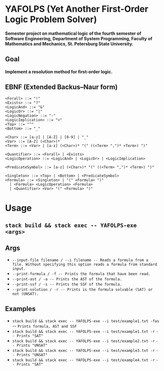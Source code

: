 # YAFOLPS (Yet Another First-Order Logic Problem Solver)

#### Semester project on mathematical logic of the fourth semester of Software Engineering, Department of System Programming, Faculty of Mathematics and Mechanics, St. Petersburg State University. 

## Goal

#### Implement a resolution method for first-order logic.

## EBNF (Extended Backus–Naur form)

```
<Forall> ::= "!"
<Exists> ::= "?"
<LogicAnd> ::= "&"
<LogicOr> ::= "|"
<LogicNegation> ::= "-"
<LogicImplication> ::= ">"
<Top> ::= "^"
<Bottom> ::= "_"

<Char> ::= [a-z] | [A-Z] | [0-9] | "_"
<Var> ::= [A-Z] (<Char>)*
<Term> ::= <Var> | [a-z] (<Char>)* "(" ((<Term> ",")* <Term>) ")"

<Quantifier> ::= <Forall> | <Exists>
<LogicOperation> ::= <LogicAnd> | <LogicOr> | <LogicImplication>

<PredicateSymbol> ::= [a-z] (<Char>)* "(" ((<Term> ",")* <Term>) ")"

<Singleton> ::= <Top> | <Bottom> | <PredicateSymbol>
<Formula> ::= <Singleton> | "(" <Formula> ")"
  | <Formula> <LogicOperation> <Formula> 
  | <Quantifier> <Var> "(" <Formula> ")" 
```

# Usage

## ``stack build && stack exec -- YAFOLPS-exe <args>``

## Args

* ``--input-file filename / --i filename -- Reads a formula from a file. Without specifying this option reads a formula from standard input.``
* ``--print-formula / -f -- Prints the formula that have been read.``
* ``--print-ast / -a -- Prints the AST of the formula.``
* ``--print-ssf / -s -- Prints the SSF of the formula.``
* ``--print-solution / -r -- Prints is the formula solvable (SAT) or not (UNSAT).``
  
## Examples

* ``stack build && stack exec -- YAFOLPS-exe --i test/example1.txt -fas`` -- ``Prints formula, AST and SSF``
* ``stack build && stack exec -- YAFOLPS-exe --i test/example1.txt -r`` ``-- Prints "SAT"``
* ``stack build && stack exec -- YAFOLPS-exe --i test/example2.txt -r`` ``-- Prints "UNSAT"``
* ``stack build && stack exec -- YAFOLPS-exe --i test/example3.txt -r`` ``-- Prints "UNSAT"``
* ``stack build && stack exec -- YAFOLPS-exe --i test/example4.txt -r`` ``-- Prints "SAT"``
